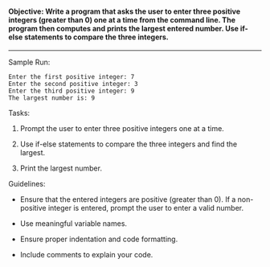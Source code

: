 #### Objective: Write a program that asks the user to enter three positive integers (greater than 0) one at a time from the command line. The program then computes and prints the largest entered number. Use if-else statements to compare the three integers.
---
Sample Run:
```
Enter the first positive integer: 7
Enter the second positive integer: 3
Enter the third positive integer: 9
The largest number is: 9
```
Tasks:

1. Prompt the user to enter three positive integers one at a time.

2. Use if-else statements to compare the three integers and find the largest.

3. Print the largest number.

Guidelines:

* Ensure that the entered integers are positive (greater than 0). If a non-positive integer is entered, prompt the user to enter a valid number.

* Use meaningful variable names.

* Ensure proper indentation and code formatting.

* Include comments to explain your code.
